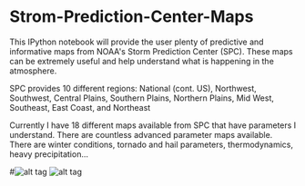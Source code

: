 # Strom-Prediction-Center-Maps
This IPython notebook will provide the user plenty of predictive and informative maps from NOAA's Storm Prediction Center (SPC). These maps can be extremely useful and help understand what is happening in the atmosphere. 

SPC provides 10 different regions: National (cont. US), Northwest, Southwest, Central Plains, Southern Plains, Northern Plains, Mid West, Southeast, East Coast, and Northeast

Currently I have 18 different maps available from SPC that have parameters I understand. There are countless advanced parameter maps available. There are winter conditions, tornado and hail parameters, thermodynamics, heavy precipitation... 

#![alt tag](https://raw.githubusercontent.com/username/projectname/branch/path/to/img.png)
![alt tag](https://raw.githubusercontent.com/methaneRain84/Strom-Prediction-Center-Maps/2016_01_22_18_02Z_tran.png)
